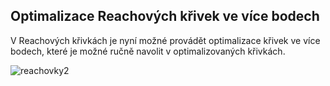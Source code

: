 ﻿---
categories: [fenix]
layout: fenix
---
## Optimalizace Reachových křivek ve více bodech
V Reachových křivkách je nyní možné provádět optimalizace křivek ve více bodech, které je možné ručně navolit v optimalizovaných křivkách. 

![reachovky2]({{site.url}}/data/reachovky2.png "Optimalizace Reachových křivek ve více bodech")
